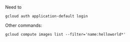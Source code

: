 
Need to
```
gcloud auth application-default login
```

Other commands:
```
gcloud compute images list --filter='name:helloworld*'

```
